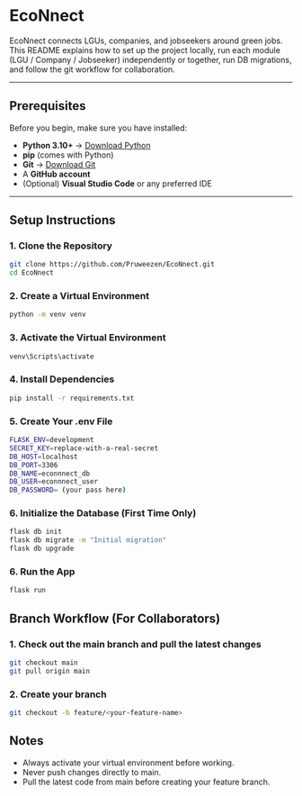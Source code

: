 # EcoNnect 

EcoNnect connects LGUs, companies, and jobseekers around green jobs.
This README explains how to set up the project locally, run each module (LGU / Company / Jobseeker) independently or together, 
run DB migrations, and follow the git workflow for collaboration.

---

## Prerequisites

Before you begin, make sure you have installed:

- **Python 3.10+** → [Download Python](https://www.python.org/downloads/)
- **pip** (comes with Python)
- **Git** → [Download Git](https://git-scm.com/downloads)
- A **GitHub account**
- (Optional) **Visual Studio Code** or any preferred IDE

---

## Setup Instructions

### 1. Clone the Repository
```bash
git clone https://github.com/Pruweezen/EcoNnect.git
cd EcoNnect
 ```

### 2. Create a Virtual Environment
```bash
python -m venv venv
 ```

### 3. Activate the Virtual Environment
```bash
venv\Scripts\activate
 ```

### 4. Install Dependencies
```bash
pip install -r requirements.txt
 ```
### 5. Create Your .env File
```bash
FLASK_ENV=development
SECRET_KEY=replace-with-a-real-secret
DB_HOST=localhost
DB_PORT=3306
DB_NAME=econnnect_db
DB_USER=econnnect_user
DB_PASSWORD= (your pass here)

 ```

### 6. Initialize the Database (First Time Only)
```bash
flask db init
flask db migrate -m "Initial migration"
flask db upgrade
 ```

### 6. Run the App
```bash
flask run
 ```

## Branch Workflow (For Collaborators)

### 1. Check out the main branch and pull the latest changes
```bash
git checkout main
git pull origin main
 ```

### 2. Create your branch
```bash
git checkout -b feature/<your-feature-name>
 ```

## Notes
* Always activate your virtual environment before working.
* Never push changes directly to main.
* Pull the latest code from main before creating your feature branch.
